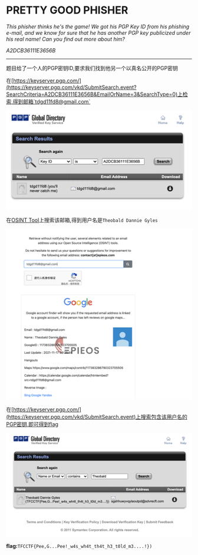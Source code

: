 # PRETTY GOOD PHISHER

*This phisher thinks he's the game! We got his PGP Key ID from his phishing e-mail, and we know for sure that he has another PGP key publicized under his real name! Can you find out more about him?*

*A2DCB36111E3656B*

---

题目给了一个人的PGP密钥ID,要求我们找到他另一个以真名公开的PGP密钥

在[https://keyserver.pgp.com/](https://keyserver.pgp.com/vkd/SubmitSearch.event?SearchCriteria=A2DCB36111E3656B&EmailOrName=3&SearchType=0)上检索,得到邮箱`tdgd11fd8@gmail.com`

![image-20211203195242066](images/image-20211203195242066.png)

在[OSINT Tool](https://tools.epieos.com/email.php)上搜索该邮箱,得到用户名是`Theobald Dannie Gyles`

<img src="images/image-20211203200112827.png" alt="image-20211203200112827" style="zoom:50%;" />

在[https://keyserver.pgp.com/](https://keyserver.pgp.com/vkd/SubmitSearch.event)上搜索包含该用户名的PGP密钥,即可得到flag

![image-20211203201556442](images/image-20211203201556442.png)

**flag:**`TFCCTF{Pee,G...Pee!_w4s_wh4t_th4t_h3_t0ld_m3....!}) `